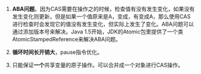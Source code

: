 1. **ABA问题**。因为CAS需要在操作之的时候，检查值有没有发生变化，如果没有发生变化则更新，但是如果一个值原来是A，变成，有变成A，那么使用CAS进行检查时会发现它的值没有发生变化，但实际上发生了变化。ABA问题可以通过添加版本号来解决。Java 1.5开始，JDK的Atomic包里提供了一个类AtomicStampedReference来解决ABA问题。

2. **循环时间长开销大**，pause指令优化。

3. 只能保证**一个**共享变量的原子操作。可以合并成一个对象进行CAS操作。